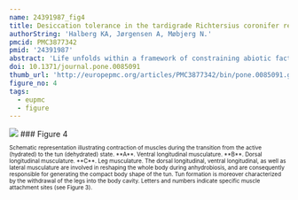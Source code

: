 ```yaml
---
name: 24391987_fig4
title: Desiccation tolerance in the tardigrade Richtersius coronifer relies on muscle mediated structural reorganization.
authorString: 'Halberg KA, Jørgensen A, Møbjerg N.'
pmcid: PMC3877342
pmid: '24391987'
abstract: 'Life unfolds within a framework of constraining abiotic factors, yet some organisms are adapted to handle large fluctuations in physical and chemical parameters. Tardigrades are microscopic ecdysozoans well known for their ability to endure hostile conditions, such as complete desiccation--a phenomenon called anhydrobiosis. During dehydration, anhydrobiotic animals undergo a series of anatomical changes. Whether this reorganization is an essential regulated event mediated by active controlled processes, or merely a passive result of the dehydration process, has not been clearly determined. Here, we investigate parameters pivotal to the formation of the so-called "tun", a state that in tardigrades and rotifers marks the entrance into anhydrobiosis. Estimation of body volume in the eutardigrade Richtersius coronifer reveals an 87 % reduction in volume from the hydrated active state to the dehydrated tun state, underlining the structural stress associated with entering anhydrobiosis. Survival experiments with pharmacological inhibitors of mitochondrial energy production and muscle contractions show that i) mitochondrial energy production is a prerequisite for surviving desiccation, ii) uncoupling the mitochondria abolishes tun formation, and iii) inhibiting the musculature impairs the ability to form viable tuns. We moreover provide a comparative analysis of the structural changes involved in tun formation, using a combination of cytochemistry, confocal laser scanning microscopy and 3D reconstructions as well as scanning electron microscopy. Our data reveal that the musculature mediates a structural reorganization vital for anhydrobiotic survival, and furthermore that maintaining structural integrity is essential for resumption of life following rehydration.'
doi: 10.1371/journal.pone.0085091
thumb_url: 'http://europepmc.org/articles/PMC3877342/bin/pone.0085091.g004.gif'
figure_no: 4
tags:
  - eupmc
  - figure
---
```

<img src='http://europepmc.org/articles/PMC3877342/bin/pone.0085091.g004.jpg' style='max-height: 300px'>
### Figure 4
<p style='font-size: 10px;'><title>Schematic representation of the muscles involved in tun formation in *Richtersius coronifer*.</title> Schematic representation illustrating contraction of muscles during the transition from the active (hydrated) to the tun (dehydrated) state. **A**. Ventral longitudinal musculature. **B**. Dorsal longitudinal musculature. **C**. Leg musculature. The dorsal longitudinal, ventral longitudinal, as well as lateral musculature are involved in reshaping the whole body during anhydrobiosis, and are consequently responsible for generating the compact body shape of the tun. Tun formation is moreover characterized by the withdrawal of the legs into the body cavity. Letters and numbers indicate specific muscle attachment sites (see <xref ref-type="fig" rid="pone-0085091-g003">Figure 3</xref>).</p>